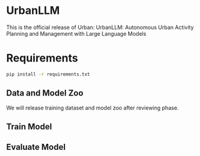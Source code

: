 # UrbanLLM

 This is the official release of Urban: UrbanLLM: Autonomous Urban Activity Planning and Management with Large Language Models
# Requirements
```bash
pip install -r requirements.txt
```
## Data and Model Zoo

We will release training dataset and model zoo after reviewing phase.

## Train Model

## Evaluate Model
